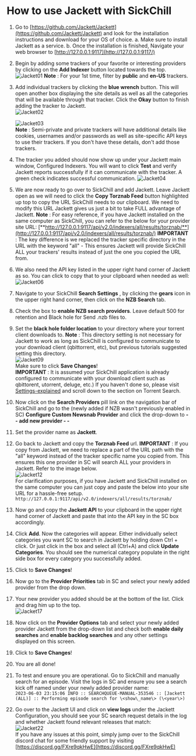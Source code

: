 # **How to use Jackett with SickChill**

1. Go to [https://github.com/Jackett/Jackett](https://github.com/Jackett/Jackett) and look for the installation instructions and download for your OS of choice.
   a. Make sure to install Jackett as a service.
   b. Once the installation is finished, Navigate your web browser to [http://127.0.0.1:9117](http://127.0.0.1:9117/)
2. Begin by adding some trackers of your favorite or interesting providers by clicking on the **Add Indexer** button located towards the top.
   ![Jacket01](https://github.com/SickChill/SickChill.WikiTemp/assets/10173496/2684b5d7-de6e-4572-af51-27fb22f433df)
   **Note** : For your 1st time, filter by **public** and **en-US** trackers.
3. Add individual trackers by clicking the **blue wrench** button. This will open another box displaying the site details as well as all the categories that will be available through that tracker. Click the **Okay** button to finish adding the tracker to Jackett.  
   ![Jacket02](https://github.com/SickChill/SickChill.WikiTemp/assets/10173496/1238bd7f-619e-456a-a975-7daefb21a3eb)  
  
   ![Jacket03](https://github.com/SickChill/SickChill.WikiTemp/assets/10173496/448184a9-d51d-4204-932a-1fef12cbb399)  
   **Note** : Semi-private and private trackers will have additional details like cookies, usernames and/or passwords as well as site-specific API keys to use their trackers. If you don't have these details, don't add those trackers.
4. The tracker you added should now show up under your Jackett main window, Configured Indexers. You will want to click **Test** and verify Jackett reports successfully if it can communicate with the tracker. A green check indicates successful communication.
   ![Jacket04](https://github.com/SickChill/SickChill.WikiTemp/assets/10173496/8b20fca2-f0ce-432b-9aea-1def19d79fbf)
5. We are now ready to go over to SickChill and add Jackett. Leave Jackett open as we will need to click the **Copy Torznab Feed** button highlighted up top to copy the URL SickChill needs to our clipboard. We need to modify this URL Jackett gives us just a bit to take FULL advantage of Jackett.
   **Note** : For easy reference, if you have Jackett installed on the same computer as SickChill, you can refer to the below for your provider site URL:
   [**http://127.0.0.1:9117/api/v2.0/indexers/all/results/torznab/**](http://127.0.0.1:9117/api/v2.0/indexers/all/results/torznab/)
   **IMPORTANT** : The key difference is we replaced the tracker specific directory in the URL with the keyword "all" - This ensures Jackett will provide SickChill ALL your trackers' results instead of just the one you copied the URL from.
6. We also need the API key listed in the upper right hand corner of Jackett as so. You can click to copy that to your clipboard when needed as well:  
   ![Jacket06](https://github.com/SickChill/SickChill.WikiTemp/assets/10173496/564d2d13-eeac-4bd9-92c1-ed22a59035c8)  
7. Navigate to your SickChill **Search Settings** , by clicking the **gears** icon in the upper right hand corner, then click on the **NZB Search** tab.
8. Check the box to **enable NZB search providers**. Leave default 500 for retention and Black hole for Send .nzb files to.
9. Set the **black hole folder location** to your directory where your torrent client downloads to. **Note** : This directory setting is not necessary for Jackett to work as long as SickChill is configured to communicate to your download client (qbittorrent, etc), but previous tutorials suggested setting this directory.  
   ![Jacket09](https://github.com/SickChill/SickChill.WikiTemp/assets/10173496/08f7245d-d027-4aed-a938-6abc438a24ba)  
   Make sure to click **Save Changes**!  
   **IMPORTANT** : It is assumed your SickChill application is already configured to communicate with your download client such as qbittorent, utorrent, deluge, etc.) If you haven't done so, please visit [Settings-explained](https://github.com/SickChill/sickchill/wiki/Settings-explained) and scroll down to the section on Torrent Search.
10. Now click on the **Search Providers** pill link on the navigation bar of SickChill and go to the (newly added if NZB wasn't previously enabled in SC) **Configure Custom Newsnab Provider** and click the drop-down to **- - add new provider - -**
11. Set the provider name as **Jackett**.
12. Go back to Jackett and copy the **Torznab Feed** url. **IMPORTANT** : If you copy from Jackett, we need to replace a part of the URL path with the "all" keyword instead of the tracker specific name you copied from. This ensures this one provider in SC will search ALL your providers in Jackett. Refer to the image below.  
    ![Jacket12](https://github.com/SickChill/SickChill.WikiTemp/assets/10173496/150713e2-91e0-40d9-9d74-0438a34366b0)  
    For clarification purposes, if you have Jackett and SickChill installed on the same computer you can just copy and paste the below into your site URL for a hassle-free setup.
    `http://127.0.0.1:9117/api/v2.0/indexers/all/results/torznab/`
13. Now go and copy the **Jackett API** to your clipboard in the upper right hand corner of Jackett and paste that into the API key in the SC box accordingly.
14. Click **Add**. Now the categories will appear. Either individually select categories you want SC to search in Jackett by holding down Ctrl + click. Or just click in the box and select all (Ctrl+A) and click **Update Categories**. You should see the numerical category populate in the right side box for every category you successfully added.
15. Click to **Save Changes**!
16. Now go to the **Provider Priorities** tab in SC and select your newly added provider from the drop down.
17. Your new provider you added should be at the bottom of the list. Click and drag him up to the top.  
    ![Jacket17](https://github.com/SickChill/SickChill.WikiTemp/assets/10173496/abc42e77-6d20-4f16-b87a-0a1978228be0)  
18. Now click on the **Provider Options** tab and select your newly added provider Jackett from the drop-down list and check both **enable daily searches** and **enable backlog searches** and any other settings displayed on this screen.
19. Click to **Save Changes**!
20. You are all done!
21. To test and ensure you are operational. Go to SickChill and manually search for an episode. Visit the logs in SC and ensure you see a search kick off named under your newly added provider name:  
    `2023-06-03 23:15:06 INFO :: SEARCHQUEUE-MANUAL-353546 :: [Jackett (ALL)] :: Performing episode search for \<show\_name\> (\<year\>)`
22. Go over to the Jackett UI and click on **view logs** under the Jackett Configuration, you should see your SC search request details in the log and whether Jackett found relevant releases that match:  
    ![Jacket22](https://github.com/SickChill/SickChill.WikiTemp/assets/10173496/ff36c6d0-1686-47f2-aae6-b9a6a24238b7)  
    If you have any issues at this point, simply jump over to the SickChill discord chat for some friendly support by visiting [https://discord.gg/FXre9qkHwE](https://discord.gg/FXre9qkHwE)
